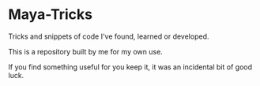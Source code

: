 # Maya-Tricks
Tricks and snippets of code I've found, learned or developed.

This is a repository built by me for my own use.

If you find something useful for you keep it, it was an incidental bit of good luck.
